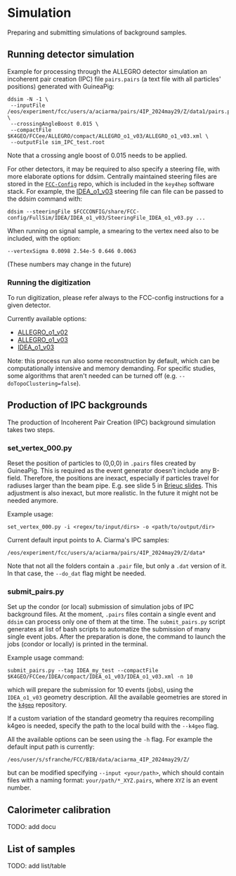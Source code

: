 # Simulation

Preparing and submitting simulations of background samples.

## Running detector simulation

Example for processing through the ALLEGRO detector simulation 
an incoherent pair creation (IPC) file `pairs.pairs` 
(a text file with all particles' positions) generated with GuineaPig:

```
ddsim -N -1 \
 --inputFile /eos/experiment/fcc/users/a/aciarma/pairs/4IP_2024may29/Z/data1/pairs.pairs \
 --crossingAngleBoost 0.015 \
 --compactFile $K4GEO/FCCee/ALLEGRO/compact/ALLEGRO_o1_v03/ALLEGRO_o1_v03.xml \
 --outputFile sim_IPC_test.root
```
Note that a crossing angle boost of 0.015 needs to be applied.

For other detectors, it may be required to also specify a steering file, with more elaborate
options for ddsim. Centrally maintained steering files are stored in the [`FCC-Config`](https://github.com/HEP-FCC/FCC-config) repo,
which is included in the `key4hep` software stack.
For example, the [IDEA_o1_v03](https://github.com/HEP-FCC/FCC-config/blob/main/FCCee/FullSim/IDEA/IDEA_o1_v03/SteeringFile_IDEA_o1_v03.py)
steering file can file can be passed to the ddsim command with:
```
ddsim --steeringFile $FCCCONFIG/share/FCC-config/FullSim/IDEA/IDEA_o1_v03/SteeringFile_IDEA_o1_v03.py ...
```

When running on signal sample, a smearing to the vertex need also to be included, with the option:
```
--vertexSigma 0.0098 2.54e-5 0.646 0.0063
```
(These numbers may change in the future)

### Running the digitization

To run digitization, please refer always to the FCC-config instructions for a given detector.

Currently available options:
- [ALLEGRO_o1_v02](https://github.com/HEP-FCC/FCC-config/tree/main/FCCee/FullSim/ALLEGRO/ALLEGRO_o1_v02#running-the-digitization-and-reconstruction)
- [ALLEGRO_o1_v03](https://github.com/HEP-FCC/FCC-config/tree/main/FCCee/FullSim/ALLEGRO/ALLEGRO_o1_v03#running-the-digitization-and-reconstruction)
- [IDEA_o1_v03](https://github.com/HEP-FCC/FCC-config/tree/main/FCCee/FullSim/IDEA/IDEA_o1_v03#running-the-digitization-and-reconstruction)


Note: this process run also some reconstruction by default, which can be computationally intensive and memory demanding.
For specific studies, some algorithms that aren't needed can be turned off (e.g. `--doTopoClustering=false`).

## Production of IPC backgrounds

The production of Incoherent Pair Creation (IPC) background simulation takes two steps.

### set_vertex_000.py
Reset the position of particles to (0,0,0) in `.pairs` files 
created by GuineaPig. This is required as the event generator doesn't
include any B-field. Therefore, the positions are inexact, especially if
particles travel for radiuses larger than the beam pipe.
E.g. see slide 5 in
[Brieuc slides](https://indico.cern.ch/event/1559862/contributions/6608302/attachments/3107855/5508385/20250721_StatusOfBkgStudiesWrtSoftware.pdf).
This adjustment is also inexact, but more realistic.
In the future it might not be needed anymore.

Example usage:
```
set_vertex_000.py -i <regex/to/input/dirs> -o <path/to/output/dir>
```
Current default input points to A. Ciarma's IPC samples:
```
/eos/experiment/fcc/users/a/aciarma/pairs/4IP_2024may29/Z/data*
```
Note that not all the folders contain a `.pair` file, 
but only a `.dat` version of it. In that case, the `--do_dat` flag might be needed.


### submit_pairs.py

Set up the condor (or local) submission of simulation jobs of 
IPC background files.
At the moment, `.pairs` files contain a single event
and `ddsim` can process only one of them at the time.
The  `submit_pairs.py` script generates at list of bash scripts
to automatize the submission of many single event jobs.
After the preparation is done, the command to launch the jobs
(condor or locally) is printed in the terminal.

Example usage command:
```
submit_pairs.py --tag IDEA_my_test --compactFile $K4GEO/FCCee/IDEA/compact/IDEA_o1_v03/IDEA_o1_v03.xml -n 10
```
which will prepare the submission for 10 events (jobs),
using the `IDEA_o1_v03` geometry description.
All the available geometries are stored in the
[`k4geo`](https://github.com/key4hep/k4geo/tree/main)
repository.


If a custom variation of the standard geometry 
tha requires recompiling k4geo is needed,
specify the path to the local build with the `--k4geo` flag.

All the available options can be seen using the `-h` flag.
For example the default input path is currently:
```
/eos/user/s/sfranche/FCC/BIB/data/aciarma_4IP_2024may29/Z/
``` 
but can be modified specifying `--input <your/path>`,
which should contain files with a naming format: `your/path/*_XYZ.pairs`,
where `XYZ` is an event number.


## Calorimeter calibration

TODO: add docu

## List of samples

TODO: add list/table


